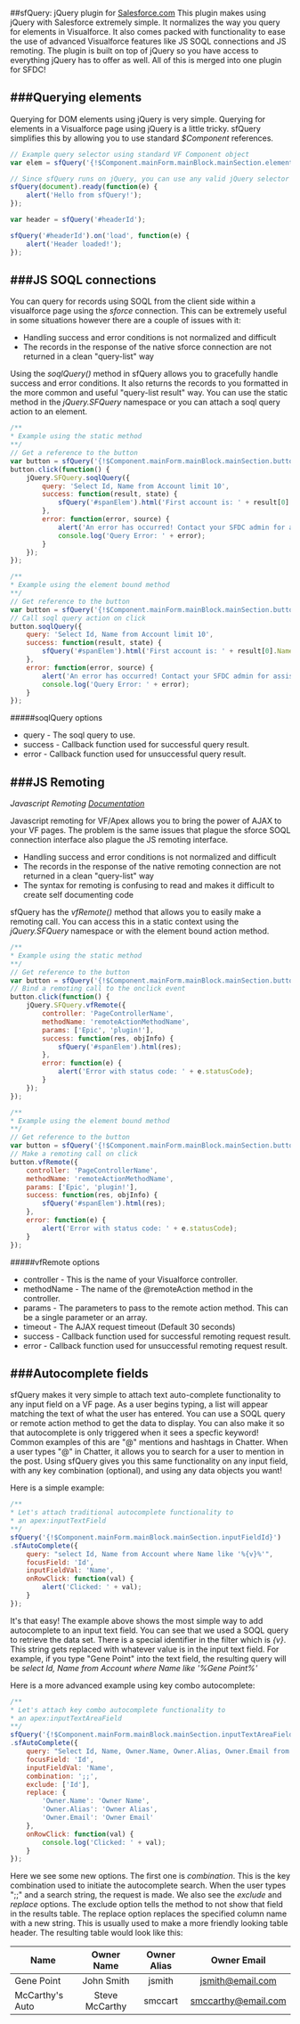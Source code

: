 ##sfQuery: jQuery plugin for [Salesforce.com](http://www.salesforce.com)
This plugin makes using jQuery with Salesforce extremely simple. It normalizes the way you query 
for elements in Visualforce. It also comes packed with functionality to ease the use of advanced Visualforce 
features like JS SOQL connections and JS remoting. The plugin is built on top of jQuery so you have access to everything
jQuery has to offer as well. All of this is merged into one plugin for SFDC!

###Querying elements
----------------------
Querying for DOM elements using jQuery is very simple. Querying for elements in a Visualforce page using jQuery is a little tricky. sfQuery simplifies this by allowing you to use standard *$Component* references.

```JavaScript
// Example query selector using standard VF Component object
var elem = sfQuery('{!$Component.mainForm.mainBlock.mainSection.elementId}');

// Since sfQuery runs on jQuery, you can use any valid jQuery selector as well!
sfQuery(document).ready(function(e) {
	alert('Hello from sfQuery!');
});

var header = sfQuery('#headerId');

sfQuery('#headerId').on('load', function(e) {
	alert('Header loaded!');
});
```

###JS SOQL connections
----------------------
You can query for records using SOQL from the client side within a visualforce page using the *sforce* connection. 
This can be extremely useful in some situations however there are a couple of issues with it:
* Handling success and error conditions is not normalized and difficult
* The records in the response of the native sforce connection are not returned in a clean "query-list" way

Using the *soqlQuery()* method in sfQuery allows you to gracefully handle success and error conditions. 
It also returns the records to you formatted in the more common and useful "query-list result" way.
You can use the static method in the *jQuery.SFQuery* namespace or you can attach a soql query action to an element.

```JavaScript
/**
* Example using the static method
**/
// Get a reference to the button
var button = sfQuery('{!$Component.mainForm.mainBlock.mainSection.buttonId}');
button.click(function() {
	jQuery.SFQuery.soqlQuery({
		query: 'Select Id, Name from Account limit 10',
		success: function(result, state) {
			sfQuery('#spanElem').html('First account is: ' + result[0].Name);
		},
		error: function(error, source) {
	        alert('An error has occurred! Contact your SFDC admin for assistance.');
	        console.log('Query Error: ' + error);
	    }
	});
});

/**
* Example using the element bound method
**/
// Get reference to the button
var button = sfQuery('{!$Component.mainForm.mainBlock.mainSection.buttonId}');
// Call soql query action on click
button.soqlQuery({
	query: 'Select Id, Name from Account limit 10',
	success: function(result, state) {
		sfQuery('#spanElem').html('First account is: ' + result[0].Name);
	},
	error: function(error, source) {
        alert('An error has occurred! Contact your SFDC admin for assistance.');
        console.log('Query Error: ' + error);
    }
});
```

#####soqlQuery options
* query - The soql query to use.
* success - Callback function used for successful query result.
* error - Callback function used for unsuccessful query result.

###JS Remoting
----------------------
*Javascript Remoting [Documentation](http://www.salesforce.com/us/developer/docs/pages/Content/pages_js_remoting.htm)*

Javascript remoting for VF/Apex allows you to bring the power of AJAX to your VF pages. The problem is the 
same issues that plague the sforce SOQL connection interface also plague the JS remoting interface. 
* Handling success and error conditions is not normalized and difficult
* The records in the response of the native remoting connection are not returned in a clean "query-list" way
* The syntax for remoting is confusing to read and makes it difficult to create self documenting code

sfQuery has the *vfRemote()* method that allows you to easily make a remoting call. You can access this in a static context
using the *jQuery.SFQuery* namespace or with the element bound action method.

```JavaScript
/**
* Example using the static method
**/
// Get reference to the button
var button = sfQuery('{!$Component.mainForm.mainBlock.mainSection.buttonId}');
// Bind a remoting call to the onclick event
button.click(function() {
    jQuery.SFQuery.vfRemote({
        controller: 'PageControllerName', 
        methodName: 'remoteActionMethodName', 
        params: ['Epic', 'plugin!'],
        success: function(res, objInfo) {
            sfQuery('#spanElem').html(res);
        },
        error: function(e) {
            alert('Error with status code: ' + e.statusCode);
        }
    });
});

/**
* Example using the element bound method
**/
// Get reference to the button
var button = sfQuery('{!$Component.mainForm.mainBlock.mainSection.buttonId}');
// Make a remoting call on click
button.vfRemote({
	controller: 'PageControllerName', 
    methodName: 'remoteActionMethodName', 
    params: ['Epic', 'plugin!'],
    success: function(res, objInfo) {
        sfQuery('#spanElem').html(res);
    },
    error: function(e) {
        alert('Error with status code: ' + e.statusCode);
    }
});
```

#####vfRemote options
* controller - This is the name of your Visualforce controller.
* methodName - The name of the @remoteAction method in the controller.
* params - The parameters to pass to the remote action method. This can be a single parameter or an array.
* timeout - The AJAX request timeout (Default 30 seconds)
* success - Callback function used for successful remoting request result.
* error - Callback function used for unsuccessful remoting request result.

###Autocomplete fields
----------------------
sfQuery makes it very simple to attach text auto-complete functionality to any input field on a VF page. As a user
begins typing, a list will appear matching the text of what the user has entered. You can use a SOQL query or remote action
method to get the data to display. You can also make it so that autocomplete is only triggered when it sees
a specfic keyword! Common examples of this are "@" mentions and hashtags in Chatter. When a user types "@" in Chatter, it
allows you to search for a user to mention in the post. Using sfQuery gives you this same functionality on any input field, with any
key combination (optional), and using any data objects you want!

Here is a simple example:
```Javascript
/**
* Let's attach traditional autocomplete functionality to 
* an apex:inputTextField
**/
sfQuery('{!$Component.mainForm.mainBlock.mainSection.inputFieldId}')
.sfAutoComplete({
	query: "select Id, Name from Account where Name like '%{v}%'",
    focusField: 'Id',
    inputFieldVal: 'Name',
    onRowClick: function(val) {
        alert('Clicked: ' + val);
    }
});
```
It's that easy! The example above shows the most simple way to add autocomplete to an input text field. 
You can see that we used a SOQL query to retrieve the data set. There is a special
identifier in the filter which is *{v}*. This string gets replaced with whatever value is in the
input text field. For example, if you type "Gene Point" into the text field, the resulting query 
will be *select Id, Name from Account where Name like '%Gene Point%'*

Here is a more advanced example using key combo autocomplete:
```Javascript
/**
* Let's attach key combo autocomplete functionality to 
* an apex:inputTextAreaField
**/
sfQuery('{!$Component.mainForm.mainBlock.mainSection.inputTextAreaFieldId}')
.sfAutoComplete({
	query: "Select Id, Name, Owner.Name, Owner.Alias, Owner.Email from Account where Name like '%{v}%'",
    focusField: 'Id',
    inputFieldVal: 'Name',
    combination: ';;',
    exclude: ['Id'],
    replace: {
        'Owner.Name': 'Owner Name',
        'Owner.Alias': 'Owner Alias',
        'Owner.Email': 'Owner Email'
    },
    onRowClick: function(val) {
        console.log('Clicked: ' + val);
    }
});
```
Here we see some new options. The first one is *combination*. This is the key combination used to initiate the
autocomplete search. When the user types ";;" and a search string, the request is made. We also see the *exclude*
and *replace* options. The exclude option tells the method to not show that field in the results table. The replace
option replaces the specified column name with a new string. This is usually used to make a more friendly 
looking table header. The resulting table would look like this:

| Name       | Owner Name           | Owner Alias  | Owner Email   |
| ------------- |:-------------:| :-----:|:---------:|
| Gene Point     | John Smith | jsmith | jsmith@email.com   |
| McCarthy's Auto     | Steve McCarthy | smccart | smccarthy@email.com   |


